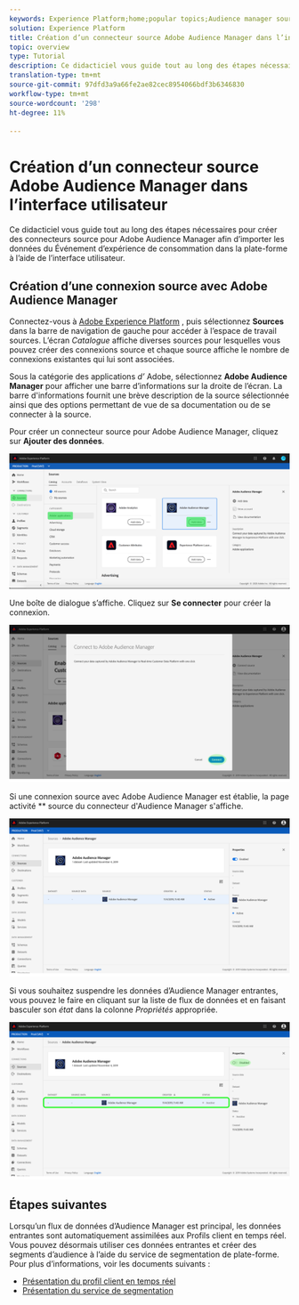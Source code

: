 ```yaml
---
keywords: Experience Platform;home;popular topics;Audience manager source connector;Audience Manager;audience manager connector
solution: Experience Platform
title: Création d’un connecteur source Adobe Audience Manager dans l’interface utilisateur
topic: overview
type: Tutorial
description: Ce didacticiel vous guide tout au long des étapes nécessaires pour créer des connecteurs source pour Adobe Audience Manager afin d’importer les données du Événement d’expérience de consommation dans la plate-forme à l’aide de l’interface utilisateur.
translation-type: tm+mt
source-git-commit: 97dfd3a9a66fe2ae82cec8954066bdf3b6346830
workflow-type: tm+mt
source-wordcount: '298'
ht-degree: 11%

---
```



# Création d’un connecteur source Adobe Audience Manager dans l’interface utilisateur

Ce didacticiel vous guide tout au long des étapes nécessaires pour créer des connecteurs source pour Adobe Audience Manager afin d’importer les données du Événement d’expérience de consommation dans la plate-forme à l’aide de l’interface utilisateur.

## Création d’une connexion source avec Adobe Audience Manager

Connectez-vous à [Adobe Experience Platform](https://platform.adobe.com) , puis sélectionnez **Sources** dans la barre de navigation de gauche pour accéder à l’espace de travail sources. L’écran *Catalogue* affiche diverses sources pour lesquelles vous pouvez créer des connexions source et chaque source affiche le nombre de connexions existantes qui lui sont associées.

Sous la catégorie des applications *d’* Adobe, sélectionnez **Adobe Audience Manager** pour afficher une barre d’informations sur la droite de l’écran. La barre d&#39;informations fournit une brève description de la source sélectionnée ainsi que des options permettant de vue de sa documentation ou de se connecter à la source.

Pour créer un connecteur source pour Adobe Audience Manager, cliquez sur **Ajouter des données**.

![](../../../../images/tutorials/create/aam/catalog.png)

Une boîte de dialogue s’affiche. Cliquez sur **Se connecter** pour créer la connexion.

![](../../../../images/tutorials/create/aam/connect_full.png)

Si une connexion source avec Adobe Audience Manager est établie, la page activité ** source du connecteur d&#39;Audience Manager s&#39;affiche.

![](../../../../images/tutorials/create/aam/flow.png)

Si vous souhaitez suspendre les données d’Audience Manager entrantes, vous pouvez le faire en cliquant sur la liste de flux de données et en faisant basculer son *état* dans la colonne *Propriétés* appropriée.

![](../../../../images/tutorials/create/aam/flow_disable.png)

## Étapes suivantes

Lorsqu’un flux de données d’Audience Manager est principal, les données entrantes sont automatiquement assimilées aux Profils client en temps réel. Vous pouvez désormais utiliser ces données entrantes et créer des segments d’audience à l’aide du service de segmentation de plate-forme. Pour plus d’informations, voir les documents suivants :

- [Présentation du profil client en temps réel](../../../../../profile/home.md)
- [Présentation du service de segmentation](../../../../../segmentation/home.md)